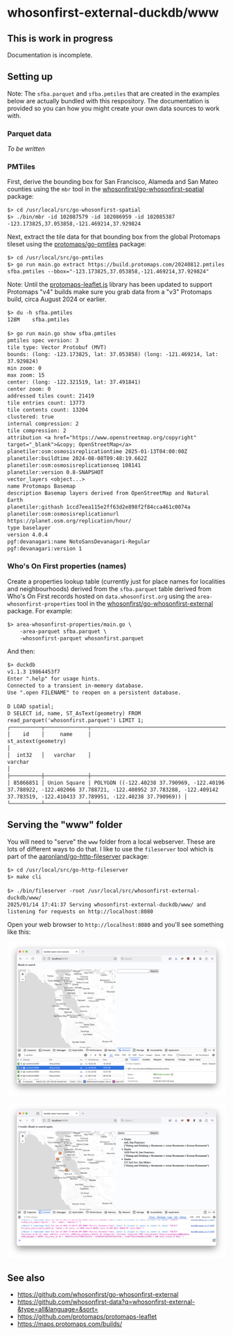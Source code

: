 # whosonfirst-external-duckdb/www

## This is work in progress

Documentation is incomplete.

## Setting up

Note: The `sfba.parquet` and `sfba.pmtiles` that are created in the examples below are actually bundled with this respository. The documentation is provided so you can how you might create your own data sources to work with.

### Parquet data

_To be written_

### PMTiles

First, derive the bounding box for San Francisco, Alameda and San Mateo counties using the `mbr` tool in the [whosonfirst/go-whosonfirst-spatial](https://github.com/whosonfirst/go-whosonfirst-spatial) package:

```
$> cd /usr/local/src/go-whosonfirst-spatial
$> ./bin/mbr -id 102087579 -id 102086959 -id 102085387
-123.173825,37.053858,-121.469214,37.929824
```

Next, extract the tile data for that bounding box from the global Protomaps tileset using the [protomaps/go-pmtiles](https://github.com/protomaps/go-pmtiles) package:

```
$> cd /usr/local/src/go-pmtiles
$> go run main.go extract https://build.protomaps.com/20240812.pmtiles sfba.pmtiles --bbox="-123.173825,37.053858,-121.469214,37.929824"
```

Note: Until the [protomaps-leaflet.js](https://github.com/protomaps/protomaps-leaflet) library has been updated to support Protomaps "v4" builds make sure you grab data from a "v3" Protomaps build, circa August 2024 or earlier.

```
$> du -h sfba.pmtiles 
128M	sfba.pmtiles

$> go run main.go show sfba.pmtiles
pmtiles spec version: 3
tile type: Vector Protobuf (MVT)
bounds: (long: -123.173825, lat: 37.053858) (long: -121.469214, lat: 37.929824)
min zoom: 0
max zoom: 15
center: (long: -122.321519, lat: 37.491841)
center zoom: 0
addressed tiles count: 21419
tile entries count: 13773
tile contents count: 13204
clustered: true
internal compression: 2
tile compression: 2
attribution <a href="https://www.openstreetmap.org/copyright" target="_blank">&copy; OpenStreetMap</a>
planetiler:osm:osmosisreplicationtime 2025-01-13T04:00:00Z
planetiler:buildtime 2024-08-08T09:48:19.662Z
planetiler:osm:osmosisreplicationseq 108141
planetiler:version 0.8-SNAPSHOT
vector_layers <object...>
name Protomaps Basemap
description Basemap layers derived from OpenStreetMap and Natural Earth
planetiler:githash 1ccd7eea115e2ff63d2e898f2f84cca461c0074a
planetiler:osm:osmosisreplicationurl https://planet.osm.org/replication/hour/
type baselayer
version 4.0.4
pgf:devanagari:name NotoSansDevanagari-Regular
pgf:devanagari:version 1
```

### Who's On First properties (names)

Create a properties lookup table (currently just for place names for localities and neighbourhoods) derived from the `sfba.parquet` table derived from Who's On First records hosted on `data.whosonfirst.org` using the `area-whosonfirst-properties` tool in the [whosonfirst/go-whosonfirst-external](https://github.com/whosonfirst/go-whosonfirst-external?tab=readme-ov-file#area-whosonfirst-properties) package. For example:

```
$> area-whosonfirst-properties/main.go \
	-area-parquet sfba.parquet \
	-whosonfirst-parquet whosonfirst.parquet
```	

And then:

```
$> duckdb
v1.1.3 19864453f7
Enter ".help" for usage hints.
Connected to a transient in-memory database.
Use ".open FILENAME" to reopen on a persistent database.

D LOAD spatial;
D SELECT id, name, ST_AsText(geometry) FROM read_parquet('whosonfirst.parquet') LIMIT 1;
┌──────────┬──────────────┬──────────────────────────────────────────────────────────────────────────────────────────────────────────────────────────────────────────────────────────────────────────┐
│    id    │     name     │                                                                           st_astext(geometry)                                                                            │
│  int32   │   varchar    │                                                                                 varchar                                                                                  │
├──────────┼──────────────┼──────────────────────────────────────────────────────────────────────────────────────────────────────────────────────────────────────────────────────────────────────────┤
│ 85866851 │ Union Square │ POLYGON ((-122.40238 37.790969, -122.40196 37.788922, -122.402066 37.788721, -122.408952 37.783288, -122.409142 37.783519, -122.410433 37.789951, -122.40238 37.790969)) │
└──────────┴──────────────┴──────────────────────────────────────────────────────────────────────────────────────────────────────────────────────────────────────────────────────────────────────────┘
```
## Serving the "www" folder

You will need to "serve" the `www` folder from a local webserver. These are lots of different ways to do that. I like to use the `fileserver` tool which is part of the [aaronland/go-http-fileserver](https://github.com/aaronland/go-http-fileserver) package:

```
$> cd /usr/local/src/go-http-fileserver
$> make cli

$> ./bin/fileserver -root /usr/local/src/whosonfirst-external-duckdb/www/
2025/01/14 17:41:37 Serving whosonfirst-external-duckdb/www/ and listening for requests on http://localhost:8080
```

Open your web browser to `http://localhost:8080` and you'll see something like this:

![](../docs/images/whosonfirst-external-duckdb-pmtiles.png)

![](../docs/images/whosonfirst-external-duckdb-daeho.png)

## See also

* https://github.com/whosonfirst/go-whosonfirst-external
* https://github.com/whosonfirst-data?q=whosonfirst-external-&type=all&language=&sort=
* https://github.com/protomaps/protomaps-leaflet
* https://maps.protomaps.com/builds/
